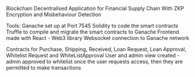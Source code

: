 Blockchain Decentralised Application for Financial Supply Chain With ZKP Encryption and Misbehaviour Detection

Tools:
Ganache set up at Port 7545
Solidity to code the smart contracts
Truffle to compile and migrate the smart contracts to Ganache
Frontend made with React - Web3 library
Websocket connection to Ganache network

Contracts for Purchase, Shipping, Received, Loan Request, Loan Approval, Whitelist Request and WhiteListApproval
User and admin view created - admin approved to whitelist once the user requests access, then they are permitted to make transactions
